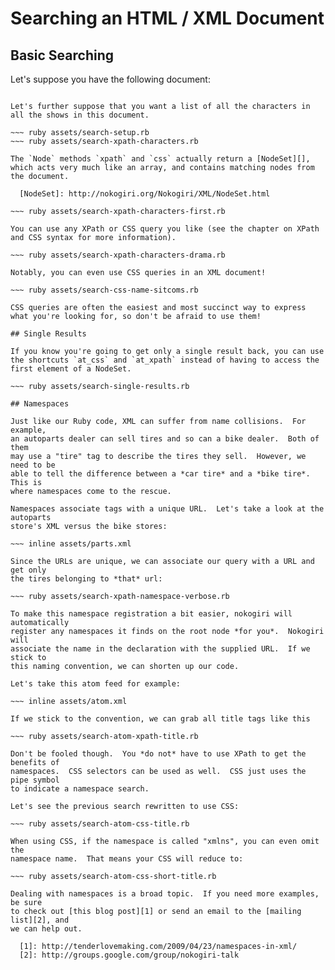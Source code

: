 # Searching an HTML / XML Document

## Basic Searching

Let's suppose you have the following document:

~~~ inline assets/shows.xml

Let's further suppose that you want a list of all the characters in
all the shows in this document.

~~~ ruby assets/search-setup.rb
~~~ ruby assets/search-xpath-characters.rb

The `Node` methods `xpath` and `css` actually return a [NodeSet][],
which acts very much like an array, and contains matching nodes from
the document.

  [NodeSet]: http://nokogiri.org/Nokogiri/XML/NodeSet.html

~~~ ruby assets/search-xpath-characters-first.rb

You can use any XPath or CSS query you like (see the chapter on XPath
and CSS syntax for more information).

~~~ ruby assets/search-xpath-characters-drama.rb

Notably, you can even use CSS queries in an XML document!

~~~ ruby assets/search-css-name-sitcoms.rb

CSS queries are often the easiest and most succinct way to express
what you're looking for, so don't be afraid to use them!

## Single Results

If you know you're going to get only a single result back, you can use
the shortcuts `at_css` and `at_xpath` instead of having to access the
first element of a NodeSet.

~~~ ruby assets/search-single-results.rb

## Namespaces

Just like our Ruby code, XML can suffer from name collisions.  For example,
an autoparts dealer can sell tires and so can a bike dealer.  Both of them
may use a "tire" tag to describe the tires they sell.  However, we need to be
able to tell the difference between a *car tire* and a *bike tire*.  This is
where namespaces come to the rescue.

Namespaces associate tags with a unique URL.  Let's take a look at the autoparts
store's XML versus the bike stores:

~~~ inline assets/parts.xml

Since the URLs are unique, we can associate our query with a URL and get only
the tires belonging to *that* url:

~~~ ruby assets/search-xpath-namespace-verbose.rb

To make this namespace registration a bit easier, nokogiri will automatically
register any namespaces it finds on the root node *for you*.  Nokogiri will
associate the name in the declaration with the supplied URL.  If we stick to
this naming convention, we can shorten up our code.

Let's take this atom feed for example:

~~~ inline assets/atom.xml

If we stick to the convention, we can grab all title tags like this

~~~ ruby assets/search-atom-xpath-title.rb

Don't be fooled though.  You *do not* have to use XPath to get the benefits of
namespaces.  CSS selectors can be used as well.  CSS just uses the pipe symbol
to indicate a namespace search.

Let's see the previous search rewritten to use CSS:

~~~ ruby assets/search-atom-css-title.rb

When using CSS, if the namespace is called "xmlns", you can even omit the
namespace name.  That means your CSS will reduce to:

~~~ ruby assets/search-atom-css-short-title.rb

Dealing with namespaces is a broad topic.  If you need more examples, be sure
to check out [this blog post][1] or send an email to the [mailing list][2], and
we can help out.

  [1]: http://tenderlovemaking.com/2009/04/23/namespaces-in-xml/
  [2]: http://groups.google.com/group/nokogiri-talk

